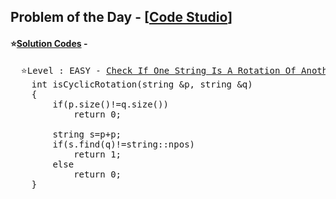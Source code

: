 ## Problem of the Day - [<a href="https://www.codingninjas.com/codestudio/problems/check-if-one-string-is-a-rotation-of-another-string_1115683">Code Studio</a>]


#### ⭐<ins>Solution Codes</ins> -
<pre>
  ⭐Level : EASY - <a href="https://www.codingninjas.com/codestudio/problems/check-if-one-string-is-a-rotation-of-another-string_1115683">Check If One String Is A Rotation Of Another String</a>
    int isCyclicRotation(string &p, string &q) 
    {
        if(p.size()!=q.size())
            return 0;

        string s=p+p;
        if(s.find(q)!=string::npos)
            return 1;
        else
            return 0;
    }
</pre>
